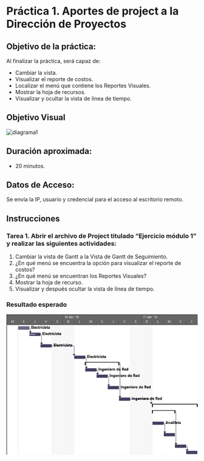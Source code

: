 # Práctica 1. Aportes de project a la Dirección de Proyectos

## Objetivo de la práctica:
Al finalizar la práctica, será capaz de:

- Cambiar la vista.
- Visualizar el reporte de costos.
- Localizar el menú que contiene los Reportes Visuales.
- Mostrar la hoja de recursos.
- Visualizar y ocultar la vista de línea de tiempo.

## Objetivo Visual 

![diagrama1](../images/1.1.jpg)

## Duración aproximada:
- 20 minutos.

## Datos de Acceso:
Se envía la IP, usuario y credencial para el acceso al escritorio remoto.

## Instrucciones 
### Tarea 1. Abrir el archivo de Project titulado “Ejercicio módulo 1” y realizar las siguientes actividades:
1.	Cambiar la vista de Gantt a la Vista de Gantt de Seguimiento.
2.	¿En qué menú se encuentra la opción para visualizar el reporte de costos?
3.	¿En qué menú se encuentran los Reportes Visuales?
4.	Mostrar la hoja de recurso.
5.	Visualizar y después ocultar la vista de línea de tiempo.

### Resultado esperado
![imagen resultado](../images/1.2.jpg)
